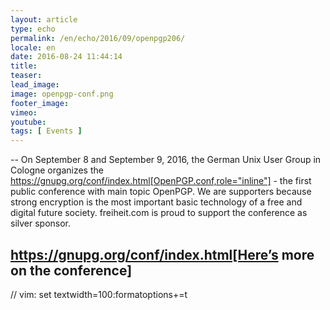 ```yaml
---
layout: article
type: echo
permalink: /en/echo/2016/09/openpgp206/
locale: en
date: 2016-08-24 11:44:14
title: 
teaser: 
lead_image:
image: openpgp-conf.png
footer_image:
vimeo: 
youtube:
tags: [ Events ]
---
```


--
On September 8 and September 9, 2016, the German Unix User Group in Cologne organizes the https://gnupg.org/conf/index.html[OpenPGP.conf,role="inline"] - the first public conference with main topic OpenPGP. We are supporters because strong encryption is the most important basic technology of a free and digital future society. freiheit.com is proud to support the conference as silver sponsor. 

https://gnupg.org/conf/index.html[Here’s more on the conference] 
--

// vim: set textwidth=100:formatoptions+=t
